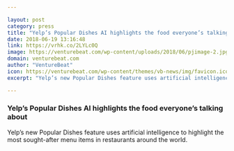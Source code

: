 ```yaml
---

layout: post
category: press
title: "Yelp’s Popular Dishes AI highlights the food everyone’s talking about"
date: 2018-06-19 13:16:48
link: https://vrhk.co/2LYLc0Q
image: https://venturebeat.com/wp-content/uploads/2018/06/pjimage-2.jpg?fit=1600%2C800&strip=all
domain: venturebeat.com
author: "VentureBeat"
icon: https://venturebeat.com/wp-content/themes/vb-news/img/favicon.ico
excerpt: "Yelp’s new Popular Dishes feature uses artificial intelligence to highlight the most sought-after menu items in restaurants around the world."

---
```


### Yelp’s Popular Dishes AI highlights the food everyone’s talking about

Yelp’s new Popular Dishes feature uses artificial intelligence to highlight the most sought-after menu items in restaurants around the world.